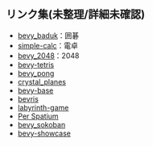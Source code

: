 ## リンク集(未整理/詳細未確認)
- [bevy_baduk](https://github.com/mcpar-land/bevy_baduk)：囲碁
- [simple-calc](https://github.com/PravinKumar95/simple-calc)：電卓
- [bevy_2048](https://github.com/MeirKlemp/bevy_2048)：2048
- [bevy-tetris](https://github.com/8bit-pudding/bevy-tetris)
- [bevy_pong](https://github.com/SuperiorJT/bevy_pong)
- [crystal_planes](https://github.com/sim82/crystal_planes)
- [bevy-base](https://github.com/will-hart/bevy-base)
- [bevris](https://github.com/sim82/bevris)
- [labyrinth-game](https://github.com/insrcd/labyrinth-game)
- [Per Spatium](https://gitlab.com/BottledByte/per-spatium)
- [bevy_sokoban](https://github.com/ropewalker/bevy_sokoban)
- [bevy-showcase](https://github.com/Bobox214/bevy-showcase)
